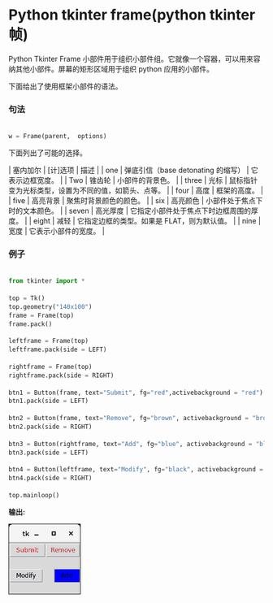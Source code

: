 # Python tkinter frame(python tkinter 帧)



Python Tkinter Frame 小部件用于组织小部件组。它就像一个容器，可以用来容纳其他小部件。屏幕的矩形区域用于组织 python 应用的小部件。

下面给出了使用框架小部件的语法。

### 句法

```py

w = Frame(parent,  options)

```

下面列出了可能的选择。

| 塞内加尔 | [计]选项 | 描述 |
| one | 弹底引信（base detonating 的缩写） | 它表示边框宽度。 |
| Two | 锥齿轮 | 小部件的背景色。 |
| three | 光标 | 鼠标指针变为光标类型，设置为不同的值，如箭头、点等。 |
| four | 高度 | 框架的高度。 |
| five | 高亮背景 | 聚焦时背景颜色的颜色。 |
| six | 高亮颜色 | 小部件处于焦点下时的文本颜色。 |
| seven | 高光厚度 | 它指定小部件处于焦点下时边框周围的厚度。 |
| eight | 减轻 | 它指定边框的类型。如果是 FLAT，则为默认值。 |
| nine | 宽度 | 它表示小部件的宽度。 |

### 例子

```py

from tkinter import *

top = Tk()
top.geometry("140x100")
frame = Frame(top)
frame.pack()

leftframe = Frame(top)
leftframe.pack(side = LEFT)

rightframe = Frame(top)
rightframe.pack(side = RIGHT)

btn1 = Button(frame, text="Submit", fg="red",activebackground = "red")
btn1.pack(side = LEFT)

btn2 = Button(frame, text="Remove", fg="brown", activebackground = "brown")
btn2.pack(side = RIGHT)

btn3 = Button(rightframe, text="Add", fg="blue", activebackground = "blue")
btn3.pack(side = LEFT)

btn4 = Button(leftframe, text="Modify", fg="black", activebackground = "white")
btn4.pack(side = RIGHT)

top.mainloop()

```

**输出:**

![Python Tkinter Frame](img/2e7a78079cf6181f467bf1a1f4464956.png)